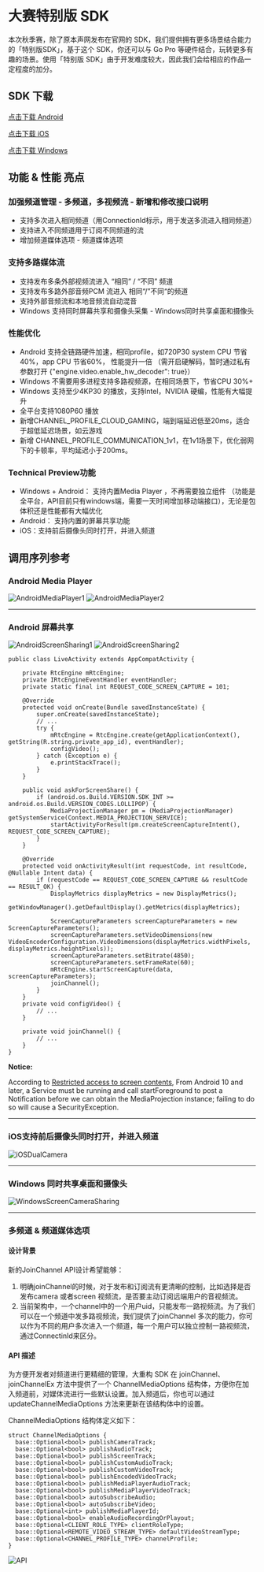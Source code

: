 # 大赛特别版 SDK

本次秋季赛，除了原本声网发布在官网的 SDK，我们提供拥有更多场景结合能力的「特别版SDK」，基于这个 SDK，你还可以与 Go Pro 等硬件结合，玩转更多有趣的场景。使用「特别版 SDK」由于开发难度较大，因此我们会给相应的作品一定程度的加分。

## SDK 下载

[点击下载 Android](https://release.agoralab.co/disk/v2.7.1/android/2020-07-27/Agora_NG_RTE_SDK_for_Android_v2.7.1.2761_20200727_2231.zip)

[点击下载 iOS](https://release.agoralab.co/disk/v2.7.1/ios/2020-07-28/Agora_NG_RTE_SDK_for_iOS_v2.7.1.21085_20200728_1157.zip)

[点击下载 Windows](https://release.agoralab.co/disk/v2.7.1/windows/2020-07-26/x86/Agora_NG_RTE_SDK_for_Windows_x86_v2.7.1.25414_20200726_2255.zip)

## 功能 & 性能 亮点
### 加强频道管理  - 多频道，多视频流 - 新增和修改接口说明
* 支持多次进入相同频道（用ConnectionId标示，用于发送多流进入相同频道）
* 支持进入不同频道用于订阅不同频道的流
* 增加频道媒体选项 - 频道媒体选项
### 支持多路媒体流
* 支持发布多条外部视频流进入 “相同” / “不同” 频道  
* 支持发布多路外部音频PCM 流进入 相同“/”不同“的频道 
* 支持外部音频流和本地音频流自动混音 
* Windows 支持同时屏幕共享和摄像头采集 - Windows同时共享桌面和摄像头
### 性能优化
* Android 支持全链路硬件加速，相同profile，如720P30 system CPU 节省40%，app CPU 节省60%， 性能提升一倍 （需开启硬解码，暂时通过私有参数打开 {"engine.video.enable_hw_decoder": true}）
* Windows 不需要用多进程支持多路视频源，在相同场景下，节省CPU 30%+
* Windows 支持至少4KP30 的播放，支持Intel，NVIDIA 硬编，性能有大幅提升
* 全平台支持1080P60 播放
* 新增CHANNEL_PROFILE_CLOUD_GAMING，端到端延迟低至20ms，适合于超低延迟场景，如云游戏
* 新增 CHANNEL_PROFILE_COMMUNICATION_1v1，在1v1场景下，优化弱网下的卡顿率，平均延迟小于200ms。
### Technical Preview功能
* Windows + Android： 支持内置Media Player ，不再需要独立组件  （功能是全平台，API目前只有windows端，需要一天时间增加移动端接口），无论是包体积还是性能都有大幅优化
* Android： 支持内置的屏幕共享功能
* iOS：支持前后摄像头同时打开，并进入频道

## 调用序列参考

### Android Media Player

![AndroidMediaPlayer1](./AndroidMediaPlayer1.png)
![AndroidMediaPlayer2](./AndroidMediaPlayer2.png)

***

### Android 屏幕共享

![AndroidScreenSharing1](./AndroidScreenSharing1.png)
![AndroidScreenSharing2](./AndroidScreenSharing2.png)

```
public class LiveActivity extends AppCompatActivity {
 
    private RtcEngine mRtcEngine;
    private IRtcEngineEventHandler eventHandler;
    private static final int REQUEST_CODE_SCREEN_CAPTURE = 101;
 
    @Override
    protected void onCreate(Bundle savedInstanceState) {
        super.onCreate(savedInstanceState);
        // ...
        try {
            mRtcEngine = RtcEngine.create(getApplicationContext(), getString(R.string.private_app_id), eventHandler);
            configVideo();
        } catch (Exception e) {
            e.printStackTrace();
        }
    }
 
    public void askForScreenShare() {
        if (android.os.Build.VERSION.SDK_INT >= android.os.Build.VERSION_CODES.LOLLIPOP) {
            MediaProjectionManager pm = (MediaProjectionManager) getSystemService(Context.MEDIA_PROJECTION_SERVICE);
            startActivityForResult(pm.createScreenCaptureIntent(), REQUEST_CODE_SCREEN_CAPTURE);
        }
    }
 
    @Override
    protected void onActivityResult(int requestCode, int resultCode, @Nullable Intent data) {
        if (requestCode == REQUEST_CODE_SCREEN_CAPTURE && resultCode == RESULT_OK) {
            DisplayMetrics displayMetrics = new DisplayMetrics();
            getWindowManager().getDefaultDisplay().getMetrics(displayMetrics);
 
            ScreenCaptureParameters screenCaptureParameters = new ScreenCaptureParameters();
            screenCaptureParameters.setVideoDimensions(new VideoEncoderConfiguration.VideoDimensions(displayMetrics.widthPixels, displayMetrics.heightPixels));
            screenCaptureParameters.setBitrate(4850);
            screenCaptureParameters.setFrameRate(60);
            mRtcEngine.startScreenCapture(data, screenCaptureParameters);
            joinChannel();
        }
    }
    private void configVideo() {
        // ...
    }
 
    private void joinChannel() {
        // ...
    }
}
```

**Notice:**

According to [Restricted access to screen contents](https://developer.android.google.cn/about/versions/10/privacy/changes#screen-contents), From Android 10 and later, a Service must be running and call startForeground to post a Notification before we can obtain the MediaProjection instance; failing to do so will cause a SecurityException.

***

### iOS支持前后摄像头同时打开，并进入频道

![iOSDualCamera](./iOSDualCamera.png)

***

### Windows 同时共享桌面和摄像头

![WindowsScreenCameraSharing](./WindowsScreenCameraSharing.png)

***

### 多频道 & 频道媒体选项

#### 设计背景

新的JoinChannel API设计希望能够：

1. 明确joinChannel的时候，对于发布和订阅流有更清晰的控制，比如选择是否发布camera 或者screen 视频流，是否要主动订阅远端用户的音视频流。
2. 当前架构中，一个channel中的一个用户uid，只能发布一路视频流。为了我们可以在一个频道中发多路视频流，我们提供了joinChannel 多次的能力，你可以作为不同的用户多次进入一个频道，每一个用户可以独立控制一路视频流，通过ConnectinId来区分。

#### API 描述

为方便开发者对频道进行更精细的管理，大重构 SDK 在 joinChannel、joinChannelEx 方法中提供了一个 ChannelMediaOptions 结构体，方便你在加入频道前，对媒体流进行一些默认设置。加入频道后，你也可以通过 updateChannelMediaOptions 方法来更新在该结构体中的设置。

ChannelMediaOptions 结构体定义如下：

```
struct ChannelMediaOptions {
  base::Optional<bool> publishCameraTrack;
  base::Optional<bool> publishAudioTrack;
  base::Optional<bool> publishScreenTrack;
  base::Optional<bool> publishCustomAudioTrack;
  base::Optional<bool> publishCustomVideoTrack;
  base::Optional<bool> publishEncodedVideoTrack;
  base::Optional<bool> publishMediaPlayerAudioTrack;
  base::Optional<bool> publishMediaPlayerVideoTrack;
  base::Optional<bool> autoSubscribeAudio;
  base::Optional<bool> autoSubscribeVideo;
  base::Optional<int> publishMediaPlayerId;
  base::Optional<bool> enableAudioRecordingOrPlayout;
  base::Optional<CLIENT_ROLE_TYPE> clientRoleType;
  base::Optional<REMOTE_VIDEO_STREAM_TYPE> defaultVideoStreamType;
  base::Optional<CHANNEL_PROFILE_TYPE> channelProfile;
}
```
![API](API.jpeg)